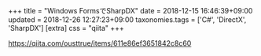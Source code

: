+++
title = "Windows FormsでSharpDX"
date = 2018-12-15 16:46:39+09:00
updated = 2018-12-26 12:27:23+09:00
taxonomies.tags = ['C#', 'DirectX', 'SharpDX']
[extra]
css = "qiita"
+++

<https://qiita.com/ousttrue/items/611e86ef3651842c8c60>

